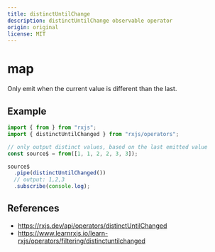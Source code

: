 ```yaml
---
title: distinctUntilChange
description: distinctUntilChange observable operator
origin: original
license: MIT
---
```


# map

Only emit when the current value is different than the last.

## Example

```js
import { from } from "rxjs";
import { distinctUntilChanged } from "rxjs/operators";

// only output distinct values, based on the last emitted value
const source$ = from([1, 1, 2, 2, 3, 3]);

source$
  .pipe(distinctUntilChanged())
  // output: 1,2,3
  .subscribe(console.log);
```

## References

- https://rxjs.dev/api/operators/distinctUntilChanged
- https://www.learnrxjs.io/learn-rxjs/operators/filtering/distinctuntilchanged
